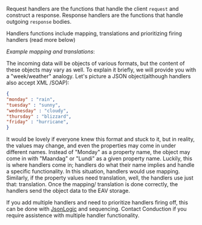 Request handlers are the functions that handle the client `request` and construct a response. Response handlers are the functions that handle outgoing `response` bodies.

Handlers functions include mapping, translations and prioritizing firing handlers (read more below)

*Example mapping and translations*: 

The incoming data will be objects of various formats, but the content of these objects may vary as well. To explain it briefly, we will provide you with a "week/weather" analogy.
Let's picture a JSON object(although handlers also accept XML /SOAP):

```json
{ 
"monday" : "rain", 
"tuesday" : "sunny", 
"wednesday" : "cloudy", 
"thursday" : "blizzard", 
"friday" : "hurricane", 
} 
```

It would be lovely if everyone knew this format and stuck to it, but in reality, the values may change, and even the properties may come in under different names. Instead of "Monday" as a property name, the object may come in with "Maandag" or "Lundi" as a given property name. Luckily, this is where handlers come in; handlers do what their name implies and handle a specific functionality. In this situation, handlers would use mapping. Similarly, if the property values need translation, well, the handlers use just that: translation.
Once the mapping/ translation is done correctly, the handlers send the object data to the EAV storage.

If you add multiple handlers and need to prioritize handlers firing off, this can be done with [JsonLogic](https://jsonlogic.com/) and sequencing. Contact Conduction if you require assistence with multiple handler functionality.
